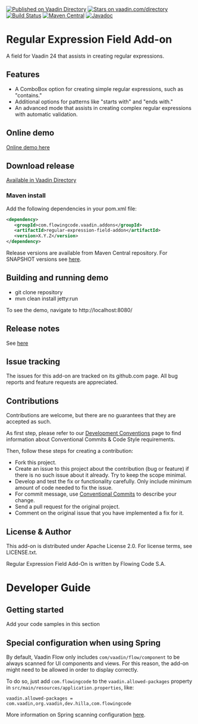 [![Published on Vaadin Directory](https://img.shields.io/badge/Vaadin%20Directory-published-00b4f0.svg)](https://vaadin.com/directory/component/regular-expression-field-add-on)
[![Stars on vaadin.com/directory](https://img.shields.io/vaadin-directory/star/regular-expression-field-add-on.svg)](https://vaadin.com/directory/component/regular-expression-field-add-on)
[![Build Status](https://jenkins.flowingcode.com/job/regular-expression-field-addon/badge/icon)](https://jenkins.flowingcode.com/job/regular-expression-field-addon)
[![Maven Central](https://img.shields.io/maven-central/v/com.flowingcode.vaadin.addons/regular-expression-field-addon)](https://mvnrepository.com/artifact/com.flowingcode.vaadin.addons/regular-expression-field-addon)
[![Javadoc](https://img.shields.io/badge/javadoc-00b4f0)](https://javadoc.flowingcode.com/artifact/com.flowingcode.vaadin.addons/regular-expression-field-addon)

# Regular Expression Field Add-on

A field for Vaadin 24 that assists in creating regular expressions.

## Features

* A ComboBox option for creating simple regular expressions, such as "contains."
* Additional options for patterns like "starts with" and "ends with."
* An advanced mode that assists in creating complex regular expressions with automatic validation.


## Online demo

[Online demo here](http://addonsv24.flowingcode.com/regular-expression-field)

## Download release

[Available in Vaadin Directory](https://vaadin.com/directory/component/regular-expression-field-add-on)

### Maven install

Add the following dependencies in your pom.xml file:

```xml
<dependency>
   <groupId>com.flowingcode.vaadin.addons</groupId>
   <artifactId>regular-expression-field-addon</artifactId>
   <version>X.Y.Z</version>
</dependency>
```
<!-- the above dependency should be updated with latest released version information -->

Release versions are available from Maven Central repository. For SNAPSHOT versions see [here](https://maven.flowingcode.com/snapshots/).

## Building and running demo

- git clone repository
- mvn clean install jetty:run

To see the demo, navigate to http://localhost:8080/

## Release notes

See [here](https://github.com/FlowingCode/TemplateAddon/releases)

## Issue tracking

The issues for this add-on are tracked on its github.com page. All bug reports and feature requests are appreciated. 

## Contributions

Contributions are welcome, but there are no guarantees that they are accepted as such. 

As first step, please refer to our [Development Conventions](https://github.com/FlowingCode/DevelopmentConventions) page to find information about Conventional Commits & Code Style requirements.

Then, follow these steps for creating a contribution:

- Fork this project.
- Create an issue to this project about the contribution (bug or feature) if there is no such issue about it already. Try to keep the scope minimal.
- Develop and test the fix or functionality carefully. Only include minimum amount of code needed to fix the issue.
- For commit message, use [Conventional Commits](https://github.com/FlowingCode/DevelopmentConventions/blob/main/conventional-commits.md) to describe your change.
- Send a pull request for the original project.
- Comment on the original issue that you have implemented a fix for it.

## License & Author

This add-on is distributed under Apache License 2.0. For license terms, see LICENSE.txt.

Regular Expression Field Add-On is written by Flowing Code S.A.

# Developer Guide

## Getting started

Add your code samples in this section

## Special configuration when using Spring

By default, Vaadin Flow only includes ```com/vaadin/flow/component``` to be always scanned for UI components and views. For this reason, the add-on might need to be allowed in order to display correctly. 

To do so, just add ```com.flowingcode``` to the ```vaadin.allowed-packages``` property in ```src/main/resources/application.properties```, like:

```vaadin.allowed-packages = com.vaadin,org.vaadin,dev.hilla,com.flowingcode```
 
More information on Spring scanning configuration [here](https://vaadin.com/docs/latest/integrations/spring/configuration/#configure-the-scanning-of-packages).
